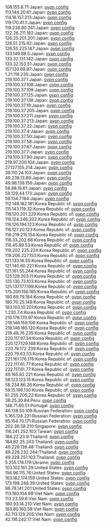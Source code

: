 106.155.8.71:Japan: [ovpn config](vpn/106_155_8_71.ovpn)  
113.144.20.61:Japan: [ovpn config](vpn/113_144_20_61.ovpn)  
114.16.157.213:Japan: [ovpn config](vpn/114_16_157_213.ovpn)  
119.170.41.1:Japan: [ovpn config](vpn/119_170_41_1.ovpn)  
119.238.80.241:Japan: [ovpn config](vpn/119_238_80_241.ovpn)  
122.26.211.182:Japan: [ovpn config](vpn/122_26_211_182.ovpn)  
126.25.201.201:Japan: [ovpn config](vpn/126_25_201_201.ovpn)  
126.51.215.62:Japan: [ovpn config](vpn/126_51_215_62.ovpn)  
126.55.225.147:Japan: [ovpn config](vpn/126_55_225_147.ovpn)  
133.149.88.5:Japan: [ovpn config](vpn/133_149_88_5.ovpn)  
133.32.131.142:Japan: [ovpn config](vpn/133_32_131_142.ovpn)  
133.32.153.51:Japan: [ovpn config](vpn/133_32_153_51.ovpn)  
157.120.69.87:Japan: [ovpn config](vpn/157_120_69_87.ovpn)  
1.21.119.235:Japan: [ovpn config](vpn/1_21_119_235.ovpn)  
219.100.37.1:Japan: [ovpn config](vpn/219_100_37_1.ovpn)  
219.100.37.108:Japan: [ovpn config](vpn/219_100_37_108.ovpn)  
219.100.37.109:Japan: [ovpn config](vpn/219_100_37_109.ovpn)  
219.100.37.125:Japan: [ovpn config](vpn/219_100_37_125.ovpn)  
219.100.37.138:Japan: [ovpn config](vpn/219_100_37_138.ovpn)  
219.100.37.19:Japan: [ovpn config](vpn/219_100_37_19.ovpn)  
219.100.37.205:Japan: [ovpn config](vpn/219_100_37_205.ovpn)  
219.100.37.211:Japan: [ovpn config](vpn/219_100_37_211.ovpn)  
219.100.37.213:Japan: [ovpn config](vpn/219_100_37_213.ovpn)  
219.100.37.22:Japan: [ovpn config](vpn/219_100_37_22.ovpn)  
219.100.37.4:Japan: [ovpn config](vpn/219_100_37_4.ovpn)  
219.100.37.50:Japan: [ovpn config](vpn/219_100_37_50.ovpn)  
219.100.37.58:Japan: [ovpn config](vpn/219_100_37_58.ovpn)  
219.100.37.67:Japan: [ovpn config](vpn/219_100_37_67.ovpn)  
219.100.37.7:Japan: [ovpn config](vpn/219_100_37_7.ovpn)  
219.100.37.90:Japan: [ovpn config](vpn/219_100_37_90.ovpn)  
219.97.200.104:Japan: [ovpn config](vpn/219_97_200_104.ovpn)  
27.127.155.214:Japan: [ovpn config](vpn/27_127_155_214.ovpn)  
39.110.24.103:Japan: [ovpn config](vpn/39_110_24_103.ovpn)  
49.238.13.89:Japan: [ovpn config](vpn/49_238_13_89.ovpn)  
49.98.138.156:Japan: [ovpn config](vpn/49_98_138_156.ovpn)  
58.88.19.61:Japan: [ovpn config](vpn/58_88_19_61.ovpn)  
59.129.44.173:Japan: [ovpn config](vpn/59_129_44_173.ovpn)  
59.134.7.184:Japan: [ovpn config](vpn/59_134_7_184.ovpn)  
112.148.182.181:Korea Republic of: [ovpn config](vpn/112_148_182_181.ovpn)  
115.143.119.32:Korea Republic of: [ovpn config](vpn/115_143_119_32.ovpn)  
116.120.201.229:Korea Republic of: [ovpn config](vpn/116_120_201_229.ovpn)  
116.124.246.202:Korea Republic of: [ovpn config](vpn/116_124_246_202.ovpn)  
116.126.194.123:Korea Republic of: [ovpn config](vpn/116_126_194_123.ovpn)  
116.127.20.123:Korea Republic of: [ovpn config](vpn/116_127_20_123.ovpn)  
118.219.215.154:Korea Republic of: [ovpn config](vpn/118_219_215_154.ovpn)  
118.33.202.68:Korea Republic of: [ovpn config](vpn/118_33_202_68.ovpn)  
118.45.89.53:Korea Republic of: [ovpn config](vpn/118_45_89_53.ovpn)  
119.202.225.224:Korea Republic of: [ovpn config](vpn/119_202_225_224.ovpn)  
119.206.227.153:Korea Republic of: [ovpn config](vpn/119_206_227_153.ovpn)  
121.133.16.55:Korea Republic of: [ovpn config](vpn/121_133_16_55.ovpn)  
121.140.60.221:Korea Republic of: [ovpn config](vpn/121_140_60_221.ovpn)  
121.161.55.244:Korea Republic of: [ovpn config](vpn/121_161_55_244.ovpn)  
125.129.203.11:Korea Republic of: [ovpn config](vpn/125_129_203_11.ovpn)  
125.130.73.103:Korea Republic of: [ovpn config](vpn/125_130_73_103.ovpn)  
125.137.177.199:Korea Republic of: [ovpn config](vpn/125_137_177_199.ovpn)  
175.200.156.185:Korea Republic of: [ovpn config](vpn/175_200_156_185.ovpn)  
180.69.79.184:Korea Republic of: [ovpn config](vpn/180_69_79_184.ovpn)  
180.70.25.148:Korea Republic of: [ovpn config](vpn/180_70_25_148.ovpn)  
183.103.10.201:Korea Republic of: [ovpn config](vpn/183_103_10_201.ovpn)  
1.230.7.4:Korea Republic of: [ovpn config](vpn/1_230_7_4.ovpn)  
210.178.170.97:Korea Republic of: [ovpn config](vpn/210_178_170_97.ovpn)  
218.146.159.106:Korea Republic of: [ovpn config](vpn/218_146_159_106.ovpn)  
218.146.185.120:Korea Republic of: [ovpn config](vpn/218_146_185_120.ovpn)  
218.48.76.235:Korea Republic of: [ovpn config](vpn/218_48_76_235.ovpn)  
220.117.97.34:Korea Republic of: [ovpn config](vpn/220_117_97_34.ovpn)  
220.127.129.148:Korea Republic of: [ovpn config](vpn/220_127_129_148.ovpn)  
220.78.172.239:Korea Republic of: [ovpn config](vpn/220_78_172_239.ovpn)  
220.79.63.53:Korea Republic of: [ovpn config](vpn/220_79_63_53.ovpn)  
221.161.176.178:Korea Republic of: [ovpn config](vpn/221_161_176_178.ovpn)  
222.117.61.77:Korea Republic of: [ovpn config](vpn/222_117_61_77.ovpn)  
222.117.61.77:Korea Republic of: [ovpn config](vpn/222_117_61_77.ovpn)  
49.165.82.221:Korea Republic of: [ovpn config](vpn/49_165_82_221.ovpn)  
58.123.123.15:Korea Republic of: [ovpn config](vpn/58_123_123_15.ovpn)  
58.234.86.26:Korea Republic of: [ovpn config](vpn/58_234_86_26.ovpn)  
59.15.196.130:Korea Republic of: [ovpn config](vpn/59_15_196_130.ovpn)  
61.255.205.22:Korea Republic of: [ovpn config](vpn/61_255_205_22.ovpn)  
38.25.30.84:Peru: [ovpn config](vpn/38_25_30_84.ovpn)  
148.71.60.51:Portugal: [ovpn config](vpn/148_71_60_51.ovpn)  
46.138.50.109:Russian Federation: [ovpn config](vpn/46_138_50_109.ovpn)  
5.165.128.221:Russian Federation: [ovpn config](vpn/5_165_128_221.ovpn)  
95.154.70.171:Russian Federation: [ovpn config](vpn/95_154_70_171.ovpn)  
202.36.58.210:Singapore: [ovpn config](vpn/202_36_58_210.ovpn)  
116.241.252.103:Taiwan: [ovpn config](vpn/116_241_252_103.ovpn)  
184.22.23.9:Thailand: [ovpn config](vpn/184_22_23_9.ovpn)  
184.82.25.243:Thailand: [ovpn config](vpn/184_82_25_243.ovpn)  
49.228.136.48:Thailand: [ovpn config](vpn/49_228_136_48.ovpn)  
49.228.232.244:Thailand: [ovpn config](vpn/49_228_232_244.ovpn)  
49.228.251.103:Thailand: [ovpn config](vpn/49_228_251_103.ovpn)  
5.255.176.179:Ukraine: [ovpn config](vpn/5_255_176_179.ovpn)  
103.102.161.29:United States: [ovpn config](vpn/103_102_161_29.ovpn)  
156.96.115.76:United States: [ovpn config](vpn/156_96_115_76.ovpn)  
163.182.174.159:United States: [ovpn config](vpn/163_182_174_159.ovpn)  
173.198.248.39:United States: [ovpn config](vpn/173_198_248_39.ovpn)  
96.78.141.201:United States: [ovpn config](vpn/96_78_141_201.ovpn)  
113.160.104.99:Viet Nam: [ovpn config](vpn/113_160_104_99.ovpn)  
113.23.59.6:Viet Nam: [ovpn config](vpn/113_23_59_6.ovpn)  
180.93.14.210:Viet Nam: [ovpn config](vpn/180_93_14_210.ovpn)  
183.80.160.58:Viet Nam: [ovpn config](vpn/183_80_160_58.ovpn)  
42.113.129.205:Viet Nam: [ovpn config](vpn/42_113_129_205.ovpn)  
42.116.242.17:Viet Nam: [ovpn config](vpn/42_116_242_17.ovpn)  
